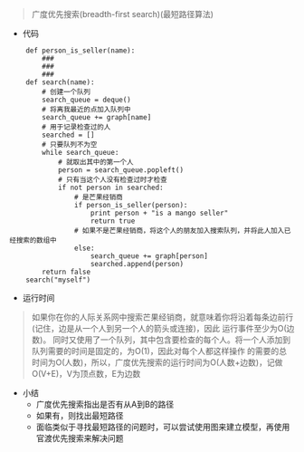 > 广度优先搜索(breadth-first search)(最短路径算法)

- 代码
```
    def person_is_seller(name):
        ###
        ###
        ###
    def search(name):
        # 创建一个队列
        search_queue = deque()
        # 将离我最近的点加入队列中
        search_queue += graph[name]
        # 用于记录检查过的人
        searched = []
        # 只要队列不为空
        while search_queue:
            # 就取出其中的第一个人
            person = search_queue.popleft()
            # 只有当这个人没有检查过时才检查
            if not person in searched:
                # 是芒果经销商
                if person_is_seller(person):
                    print person + "is a mango seller"
                    return true
                # 如果不是芒果经销商，将这个人的朋友加入搜索队列，并将此人加入已经搜索的数组中
                else:
                    search_queue += graph[person]
                    searched.append(person)
        return false
    search("myself")

```
- 运行时间
> 如果你在你的人际关系网中搜索芒果经销商，就意味着你将沿着每条边前行(记住，边是从一个人到另一个人的箭头或连接)，因此
  运行事件至少为O(边数)。
  同时又使用了一个队列，其中包含要检查的每个人。将一个人添加到队列需要的时间是固定的，为O(1)，因此对每个人都这样操作
  的需要的总时间为O(人数)，所以，广度优先搜索的运行时间为O(人数+边数)，记做O(V+E)，V为顶点数，E为边数

- 小结
    - 广度优先搜索指出是否有从A到B的路径
    - 如果有，则找出最短路径
    - 面临类似于寻找最短路径的问题时，可以尝试使用图来建立模型，再使用官渡优先搜索来解决问题